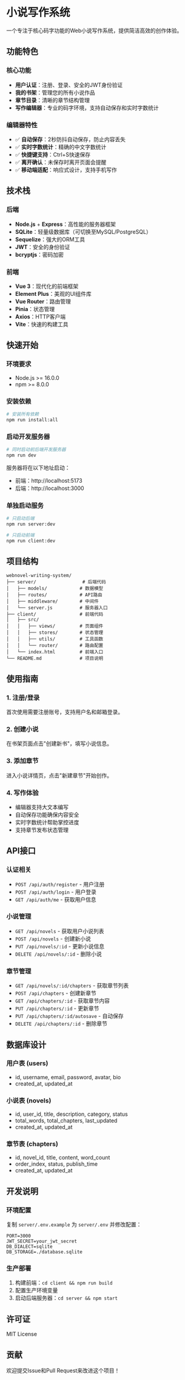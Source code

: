 # 小说写作系统

一个专注于核心码字功能的Web小说写作系统，提供简洁高效的创作体验。

## 功能特色

### 核心功能
- **用户认证**：注册、登录、安全的JWT身份验证
- **我的书架**：管理您的所有小说作品
- **章节目录**：清晰的章节结构管理
- **写作编辑器**：专业的码字环境，支持自动保存和实时字数统计

### 编辑器特性
- ✅ **自动保存**：2秒防抖自动保存，防止内容丢失
- ✅ **实时字数统计**：精确的中文字数统计
- ✅ **快捷键支持**：Ctrl+S快速保存
- ✅ **离开确认**：未保存时离开页面会提醒
- ✅ **移动端适配**：响应式设计，支持手机写作

## 技术栈

### 后端
- **Node.js** + **Express**：高性能的服务器框架
- **SQLite**：轻量级数据库（可切换至MySQL/PostgreSQL）
- **Sequelize**：强大的ORM工具
- **JWT**：安全的身份验证
- **bcryptjs**：密码加密

### 前端
- **Vue 3**：现代化的前端框架
- **Element Plus**：美观的UI组件库
- **Vue Router**：路由管理
- **Pinia**：状态管理
- **Axios**：HTTP客户端
- **Vite**：快速的构建工具

## 快速开始

### 环境要求
- Node.js >= 16.0.0
- npm >= 8.0.0

### 安装依赖
```bash
# 安装所有依赖
npm run install:all
```

### 启动开发服务器
```bash
# 同时启动前后端开发服务器
npm run dev
```

服务器将在以下地址启动：
- 前端：http://localhost:5173
- 后端：http://localhost:3000

### 单独启动服务
```bash
# 只启动后端
npm run server:dev

# 只启动前端
npm run client:dev
```

## 项目结构

```
webnovel-writing-system/
├── server/                 # 后端代码
│   ├── models/            # 数据模型
│   ├── routes/            # API路由
│   ├── middleware/        # 中间件
│   └── server.js          # 服务器入口
├── client/                # 前端代码
│   ├── src/
│   │   ├── views/         # 页面组件
│   │   ├── stores/        # 状态管理
│   │   ├── utils/         # 工具函数
│   │   └── router/        # 路由配置
│   └── index.html         # 前端入口
└── README.md              # 项目说明
```

## 使用指南

### 1. 注册/登录
首次使用需要注册账号，支持用户名和邮箱登录。

### 2. 创建小说
在书架页面点击"创建新书"，填写小说信息。

### 3. 添加章节
进入小说详情页，点击"新建章节"开始创作。

### 4. 写作体验
- 编辑器支持大文本编写
- 自动保存功能确保内容安全
- 实时字数统计帮助掌控进度
- 支持章节发布状态管理

## API接口

### 认证相关
- `POST /api/auth/register` - 用户注册
- `POST /api/auth/login` - 用户登录
- `GET /api/auth/me` - 获取用户信息

### 小说管理
- `GET /api/novels` - 获取用户小说列表
- `POST /api/novels` - 创建新小说
- `PUT /api/novels/:id` - 更新小说信息
- `DELETE /api/novels/:id` - 删除小说

### 章节管理
- `GET /api/novels/:id/chapters` - 获取章节列表
- `POST /api/chapters` - 创建新章节
- `GET /api/chapters/:id` - 获取章节内容
- `PUT /api/chapters/:id` - 更新章节
- `PUT /api/chapters/:id/autosave` - 自动保存
- `DELETE /api/chapters/:id` - 删除章节

## 数据库设计

### 用户表 (users)
- id, username, email, password, avatar, bio
- created_at, updated_at

### 小说表 (novels)
- id, user_id, title, description, category, status
- total_words, total_chapters, last_updated
- created_at, updated_at

### 章节表 (chapters)
- id, novel_id, title, content, word_count
- order_index, status, publish_time
- created_at, updated_at

## 开发说明

### 环境配置
复制 `server/.env.example` 为 `server/.env` 并修改配置：
```env
PORT=3000
JWT_SECRET=your_jwt_secret
DB_DIALECT=sqlite
DB_STORAGE=./database.sqlite
```

### 生产部署
1. 构建前端：`cd client && npm run build`
2. 配置生产环境变量
3. 启动后端服务器：`cd server && npm start`

## 许可证

MIT License

## 贡献

欢迎提交Issue和Pull Request来改进这个项目！ 